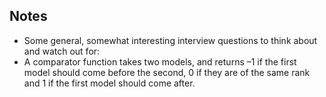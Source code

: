 ## Notes

* Some general, somewhat interesting interview questions to think about and watch out for:
* A comparator function takes two models, and returns –1 if the first model should come before the second, 0 if they are of the same rank and 1 if the first model should come after.